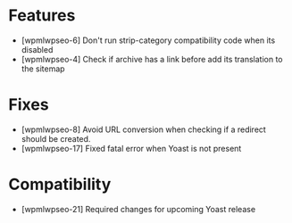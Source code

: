 # Features
* [wpmlwpseo-6] Don't run strip-category compatibility code when its disabled
* [wpmlwpseo-4] Check if archive has a link before add its translation to the sitemap

# Fixes
* [wpmlwpseo-8] Avoid URL conversion when checking if a redirect should be created.
* [wpmlwpseo-17] Fixed fatal error when Yoast is not present

# Compatibility
* [wpmlwpseo-21] Required changes for upcoming Yoast release